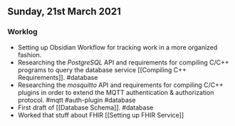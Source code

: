 
## Sunday, 21st March 2021

### Worklog

- Setting up Obsidian Workflow for tracking work in a more organized fashion.
- Researching the *PostgreSQL* API and requirements for compiling C/C++ programs to query the database service [[Compiling C++ Requirements]]. #database 
- Researching the *mosquitto* API and requirements for compiling C/C++ plugins in order to extend the MQTT authentication & authorization protocol. #mqtt #auth-plugin #database 
- First draft of [[Database Schema]]. #database
- Worked that stuff about FHIR [[Setting up FHIR Service]]